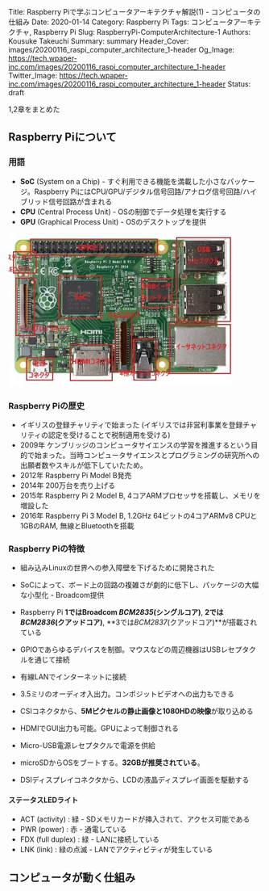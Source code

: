 Title: Raspberry Piで学ぶコンピュータアーキテクチャ解説(1) - コンピュータの仕組み
Date: 2020-01-14
Category: Raspberry Pi
Tags: コンピュータアーキテクチャ, Raspberry Pi
Slug: RaspberryPi-ComputerArchitecture-1
Authors: Kousuke Takeuchi
Summary: summary
Header_Cover: images/20200116_raspi_computer_architecture_1-header
Og_Image: https://tech.wpaper-inc.com/images/20200116_raspi_computer_architecture_1-header
Twitter_Image: https://tech.wpaper-inc.com/images/20200116_raspi_computer_architecture_1-header
Status: draft



1,2章をまとめた

## Raspberry Piについて

### 用語

+ **SoC** (System on a Chip) - すぐ利用できる機能を満載した小さなパッケージ。Raspberry PiにはCPU/GPU/デジタル信号回路/アナログ信号回路/ハイブリッド信号回路が含まれる
+ **CPU** (Central Process Unit) - OSの制御でデータ処理を実行する
+ **GPU** (Graphical Process Unit) - OSのデスクトップを提供



![20200116_raspi_board](images/20200116_raspi_board.jpg)



### Raspberry Piの歴史

+ イギリスの登録チャリティで始まった (イギリスでは非営利事業を登録チャリティの認定を受けることで税制適用を受ける)
+ 2009年 ケンブリッジのコンピュータサイエンスの学習を推進するという目的で始まった。当時コンピュータサイエンスとプログラミングの研究所への出願者数やスキルが低下していたため。
+ 2012年 Raspberry Pi Model B発売
+ 2014年 200万台を売り上げる
+ 2015年 Raspberry Pi 2 Model B, 4コアARMプロセッサを搭載し、メモリを増設した
+ 2016年 Raspberry Pi 3 Model B, 1.2GHz 64ビットの4コアARMv8 CPUと1GBのRAM, 無線とBluetoothを搭載

### Raspberry Piの特徴

+ 組み込みLinuxの世界への参入障壁を下げるために開発された

+ SoCによって、ボード上の回路の複雑さが劇的に低下し、パッケージの大幅な小型化 - Broadcom提供
+ Raspberry Pi **1ではBroadcom *BCM2835*(シングルコア)**, **2では*BCM2836*(クアッドコア)**, **3では*BCM2837*(クアッドコア)**が搭載されている
+ GPIOであらゆるデバイスを制御。マウスなどの周辺機器はUSBレセプタクルを通じて接続
+ 有線LANでインターネットに接続
+ 3.5ミリのオーディオ入出力。コンポジットビデオへの出力もできる
+ CSIコネクタから、**5Mピクセルの静止画像と1080HDの映像**が取り込める
+ HDMIでGUI出力も可能。GPUによって制御される
+ Micro-USB電源レセプタクルで電源を供給
+ microSDからOSをブートする。**32GBが推奨されている**。
+ DSIディスプレイコネクタから、LCDの液晶ディスプレイ画面を駆動する

#### ステータスLEDライト

+ ACT (activity) : 緑 - SDメモリカードが挿入されて、アクセス可能である
+ PWR (power) : 赤 - 通電している
+ FDX (full duplex) : 緑 - LANに接続している
+ LNK (link) : 緑の点滅 - LANでアクティビティが発生している



## コンピュータが動く仕組み

